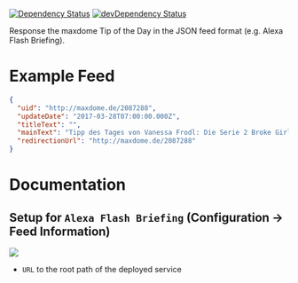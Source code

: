 [![Dependency Status](https://david-dm.org/dragonprojects/ai-flashbriefing-maxdome.svg)](https://david-dm.org/dragonprojects/ai-flashbriefing-maxdome)
[![devDependency Status](https://david-dm.org/dragonprojects/ai-flashbriefing-maxdome/dev-status.svg)](https://david-dm.org/dragonprojects/ai-flashbriefing-maxdome?type=dev)

Response the maxdome Tip of the Day in the JSON feed format (e.g. Alexa Flash Briefing).
   
   
# Example Feed

```json
{
  "uid": "http://maxdome.de/2087288",
  "updateDate": "2017-03-28T07:00:00.000Z",
  "titleText": "",
  "mainText": "Tipp des Tages von Vanessa Frodl: Die Serie 2 Broke Girls, Vorsicht bissig - und zum Anbeißen komisch!",
  "redirectionUrl": "http://maxdome.de/2087288"
}
```


# Documentation

## Setup for `Alexa Flash Briefing` (Configuration -> Feed Information)

![](https://raw.githubusercontent.com/dragonprojects/ai-flashbriefing-maxdome/master/docs/alexa-flash-briefing.png)

* `URL` to the root path of the deployed service

